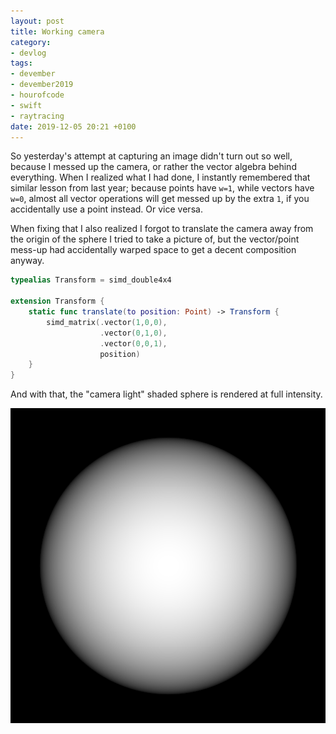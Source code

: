 ```yaml
---
layout: post
title: Working camera
category:
- devlog
tags:
- devember
- devember2019
- hourofcode
- swift
- raytracing
date: 2019-12-05 20:21 +0100
---
```

So yesterday's attempt at capturing an image didn't turn out so well, because I messed up the camera, or rather the vector algebra behind everything. When I realized what I had done, I instantly remembered that similar lesson from last year; because points have `w=1`, while vectors have `w=0`, almost all vector operations will get messed up by the extra `1`, if you accidentally use a point instead. Or vice versa.

When fixing that I also realized I forgot to translate the camera away from the origin of the sphere I tried to take a picture of, but the vector/point mess-up had accidentally warped space to get a decent composition anyway.

```swift
typealias Transform = simd_double4x4

extension Transform {
    static func translate(to position: Point) -> Transform {
        simd_matrix(.vector(1,0,0),
                    .vector(0,1,0),
                    .vector(0,0,1),
                    position)
    }
}
```

And with that, the "camera light" shaded sphere is rendered at full intensity.

![White sphere](/img/2019/12/white-sphere.png)
